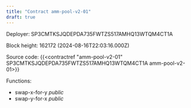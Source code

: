 ```yaml
---
title: "Contract amm-pool-v2-01"
draft: true
---
```

Deployer: SP3CMTKSJQDEPDA735FWTZS517AMHQ13WTQM4CT1A


 



Block height: 162172 (2024-08-16T22:03:16.000Z)

Source code: {{<contractref "amm-pool-v2-01" SP3CMTKSJQDEPDA735FWTZS517AMHQ13WTQM4CT1A amm-pool-v2-01>}}

Functions:

* swap-x-for-y _public_
* swap-y-for-x _public_
